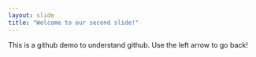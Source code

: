 ```yaml
---
layout: slide
title: "Welcome to our second slide!"
---
```

This is a github demo to understand github.
Use the left arrow to go back!
